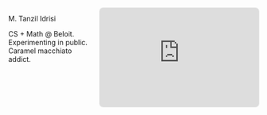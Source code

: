<div class="header">
            <div style="display: flex; justify-content: space-between; align-items: flex-start; width: 100%; gap: 20px;">
                <div style="flex: 1;">
                    <p class="name">M. Tanzil Idrisi</p>
                    <p style="margin-bottom: 15px;">CS + Math @ Beloit. Experimenting in public. Caramel macchiato addict.
                    </p>
                </div>
                <div style="flex-shrink: 0;">
                    <iframe src="https://tanzilidrisi.substack.com/embed" width="320" height="200" style="border:1px solid #EEE; background:white; border-radius: 8px;" frameborder="0" scrolling="no"></iframe>
                </div>
            </div>
